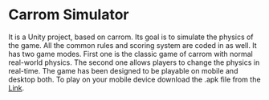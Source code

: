 # Carrom Simulator
It is a Unity project, based on carrom. Its goal is to simulate the physics of the game. All the common rules and scoring system are coded in as well. 
It has two game modes. First one is the classic game of carrom with normal real-world physics. The second one allows players to change the physics in real-time.
The game has been designed to be playable on mobile and desktop both.
To play on your mobile device download the .apk file from the [Link](https://drive.google.com/file/d/19pl-h_klbOsu88E-QzcqIrJFCOp7mSqn/view?usp=sharing).
